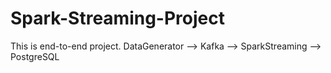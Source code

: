 # Spark-Streaming-Project
This is end-to-end project. DataGenerator --> Kafka --> SparkStreaming --> PostgreSQL
